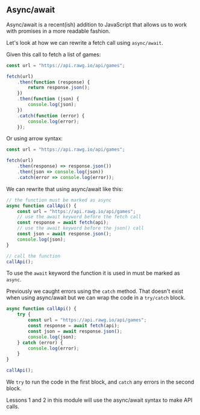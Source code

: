 ## Async/await

Async/await is a recent(ish) addition to JavaScript that allows us to work with promises in a more readable fashion.

Let's look at how we can rewrite a fetch call using `async/await`.

Given this call to fetch a list of games:

```js
const url = "https://api.rawg.io/api/games";

fetch(url)
    .then(function (response) {
        return response.json();
    })
    .then(function (json) {
        console.log(json);
    })
    .catch(function (error) {
        console.log(error);
    });
```

Or using arrow syntax:

```js
const url = "https://api.rawg.io/api/games";

fetch(url)
    .then(response) => response.json())
    .then(json => console.log(json))
    .catch(error => console.log(error));
```

We can rewrite that using async/await like this:

```js
// the function must be marked as async
async function callApi() {
    const url = "https://api.rawg.io/api/games";
    // use the await keyword before the fetch call
    const response = await fetch(api);
    // use the await keyword before the json() call
    const json = await response.json();
    console.log(json);
}

// call the function
callApi();
```

To use the `await` keyword the function it is used in must be marked as `async`.

Previously we caught errors using the `catch` method. That doesn't exist when using async/await but we can wrap the code in a `try/catch` block.

```js
async function callApi() {
    try {
        const url = "https://api.rawg.io/api/games";
        const response = await fetch(api);
        const json = await response.json();
        console.log(json);
    } catch (error) {
        console.log(error);
    }
}

callApi();
```

We `try` to run the code in the first block, and `catch` any errors in the second block.

Lessons 1 and 2 in this module will use the async/await syntax to make API calls.